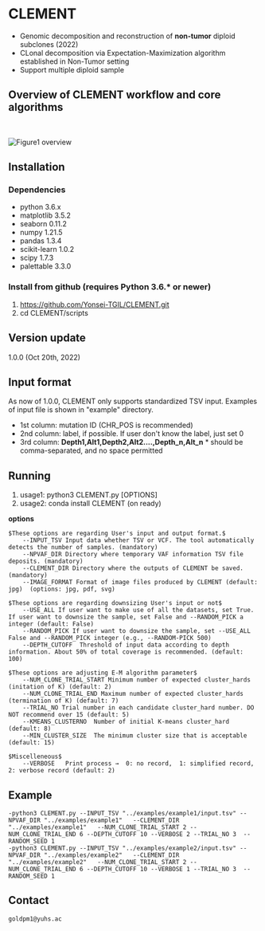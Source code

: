 # CLEMENT
- Genomic decomposition and reconstruction of **non-tumor** diploid subclones (2022)
- CLonal decomposition via Expectation-Maximization algorithm established in Non-Tumor setting
- Support multiple diploid sample

## Overview of CLEMENT workflow and core algorithms
<br/>

![Figure1 overview](https://user-images.githubusercontent.com/56012432/195979886-cd29df09-8291-4150-9001-db7dde5e7567.png)
<br/>

## Installation
### Dependencies
- python 3.6.x
- matplotlib 3.5.2
- seaborn 0.11.2
- numpy 1.21.5
- pandas 1.3.4
- scikit-learn 1.0.2
- scipy 1.7.3
- palettable 3.3.0

### Install from github (requires Python 3.6.* or newer)
1. https://github.com/Yonsei-TGIL/CLEMENT.git
2. cd CLEMENT/scripts

## Version update
1.0.0 (Oct 20th, 2022)

## Input format
As now of 1.0.0, CLEMENT only supports standardized TSV input. Examples of input file is shown in "example" directory.
- 1st column:	mutation ID (CHR_POS is recommended)
- 2nd column: label, if possible. If user don't know the label, just set 0
- 3rd column: **Depth1,Alt1,Depth2,Alt2....,Depth_n,Alt_n**    * should be comma-separated, and no space permitted

## Running
1. usage1: python3 CLEMENT.py [OPTIONS]
2. usage2: conda install CLEMENT (on ready)

**options**

	$These options are regarding User's input and output format.$
		--INPUT_TSV	Input data whether TSV or VCF. The tool automatically detects the number of samples. (mandatory)
		--NPVAF_DIR Directory where temporary VAF information TSV file deposits. (mandatory)
		--CLEMENT_DIR Directory where the outputs of CLEMENT be saved. (mandatory)
		--IMAGE_FORMAT Format of image files produced by CLEMENT (default: jpg)  (options: jpg, pdf, svg)

	$These options are regarding downsizing User's input or not$
		--USE_ALL If user want to make use of all the datasets, set True. If user want to downsize the sample, set False and --RANDOM_PICK a integer (default: False)
		--RANDOM_PICK If user want to downsize the sample, set --USE_ALL False and --RANDOM_PICK integer (e.g., --RANDOM-PICK 500)
		--DEPTH_CUTOFF	Threshold of input data according to depth information. About 50% of total coverage is recommended. (default: 100)

	$These options are adjusting E-M algorithm parameter$
		--NUM_CLONE_TRIAL_START Minimum number of expected cluster_hards (initation of K) (default: 2)
		--NUM_CLONE_TRIAL_END Maximum number of expected cluster_hards (termination of K) (default: 7)
		--TRIAL_NO Trial number in each candidate cluster_hard number. DO NOT recommend over 15 (default: 5)
		--KMEANS_CLUSTERNO	Number of initial K-means cluster_hard (default: 8)
		--MIN_CLUSTER_SIZE	The minimum cluster size that is acceptable (default: 15)

	$Miscelleneous$
		--VERBOSE	Print process →  0: no record,  1: simplified record,  2: verbose record (default: 2)


## Example
	-python3 CLEMENT.py --INPUT_TSV "../examples/example1/input.tsv" --NPVAF_DIR "../examples/example1"   --CLEMENT_DIR "../examples/example1"   --NUM_CLONE_TRIAL_START 2 --NUM_CLONE_TRIAL_END 6 --DEPTH_CUTOFF 10 --VERBOSE 2 --TRIAL_NO 3  --RANDOM_SEED 1
	-python3 CLEMENT.py --INPUT_TSV "../examples/example2/input.tsv" --NPVAF_DIR "../examples/example2"   --CLEMENT_DIR "../examples/example2"   --NUM_CLONE_TRIAL_START 2 --NUM_CLONE_TRIAL_END 6 --DEPTH_CUTOFF 10 --VERBOSE 1 --TRIAL_NO 3  --RANDOM_SEED 1

## Contact
	goldpm1@yuhs.ac
